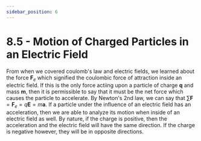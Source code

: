 ```yaml
---
sidebar_position: 6
---
```


# 8.5 - Motion of Charged Particles in an Electric Field

From when we covered coulomb's law and electric fields, we learned about the force  $\mathbf{F}_{e}$ which signified the coulombic force of attraction inside an electric field. If this is the only force actiing upon a particle of charge $\mathbf{q}$ and mass $\mathbf{m}$, then it is permissible to say that it must be the net force which causes the particle to accelerate. By Newton's 2nd law, we can say that $\sum \mathbf{F} = \mathbf{F}_e = q\mathbf{E} = m\mathbf{a}$. If a particle under the influence of an electric field has an acceleration, then we are able to analyze its motion when inside of an electric field as well. By nature, if the charge is positive, then the acceleration and the electric field will have the same direction. If the charge is negative however, they will be in opposite directions.

